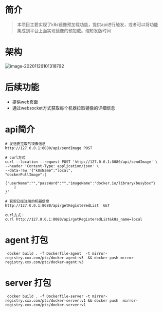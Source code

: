 # 简介
> 本项目主要实现了k8s镜像预加载功能，提供api进行触发，或者可以将功能集成到平台上面实现镜像的预加载。缩短发版时间

# 架构
![image-20201126101318792](https://picgo-img.oss-cn-beijing.aliyuncs.com/md-img/2020-11-26/1606356798.png)


# 后续功能
- 提供web页面
- 通过websocket方式获取每个机器拉取镜像的详细信息

# api简介
```
# 发送要拉取的镜像信息
http://127.0.0.1:8080/api/sendImage POST

# curl方式
curl --location --request POST 'http://127.0.0.1:8080/api/sendImage' \
--header 'Content-Type: application/json' \
--data-raw '{"k8sName":"local",
"dockerPullImage":[
    {"userName":"","passWord":"","imageName":"docker.io/library/busybox"}
    ]
}'

# 获取已经注册的机器信息
http://127.0.0.1:8080/api/getRegisteredList  GET

curl方式：
curl http://127.0.0.1:8080/api/getRegisteredList&k8s_name=local
```

# agent 打包
```
 docker build . -f Dockerfile-agent  -t mirror-registry.xxx.com/ptc/docker-agent:v3  && docker push mirror-registry.xxx.com/ptc/docker-agent:v3 
```
# server 打包
```
 docker build . -f Dockerfile-server -t mirror-registry.xxx.com/ptc/docker-server:v1 && docker push  mirror-registry.xxx.com/ptc/docker-server:v1   
```
